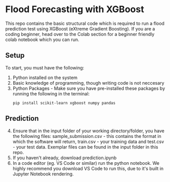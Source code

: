 # Flood Forecasting with XGBoost
This repo contains the basic structural code which is required to run a flood prediction test using XGBoost (eXtreme Gradient Boosting). If you are a coding beginner, head over to the Colab section for a beginner friendly colab notebook which you can run.

## Setup
To start, you must have the following:

1. Python installed on the system
2. Basic knowledge of programming, though writing code is not neccesary
3. Python Packages - Make sure you have pre-installed these packages by running the following in the terminal:
   ```
   pip install scikit-learn xgboost numpy pandas
   ```

## Prediction
4. Ensure that in the input folder of your working directory/folder, you have the following files: sample_submission.csv - this contains the format in which the software will return, train.csv - your training data and test.csv - your test data. Exemplar files can be found in the input folder in this repo.
5. If you haven't already, download prediction.ipynb
6. In a code editor (eg. VS Code or similar) run the python notebook. We highly recommend you download VS Code to run this, due to it's built in Jupyter Notebook rendering.

